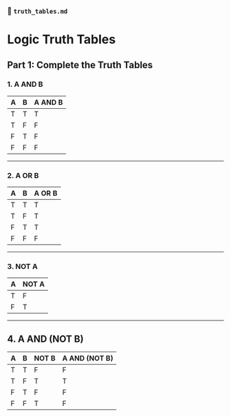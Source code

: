 ### 📄 `truth_tables.md`


# Logic Truth Tables

## Part 1: Complete the Truth Tables

### 1. A AND B

| A | B | A AND B |
|---|---|---------|
| T | T |    T    |
| T | F |    F    |
| F | T |     F   |
| F | F |     F   |

---

### 2. A OR B

| A | B | A OR B |
|---|---|--------|
| T | T |    T    |
| T | F |     T   |
| F | T |    T    |
| F | F |     F   |

---

### 3. NOT A

| A | NOT A |
|---|-------|
| T |   F    |
| F |    T   |

---

## 4. A AND (NOT B)

| A | B | NOT B | A AND (NOT B) |
|---|---|--------|---------------|
| T | T |    F    |         F     |
| T | F |     T   |          T     |
| F | T |      F  |           F    |
| F | F |       T |            F   |
